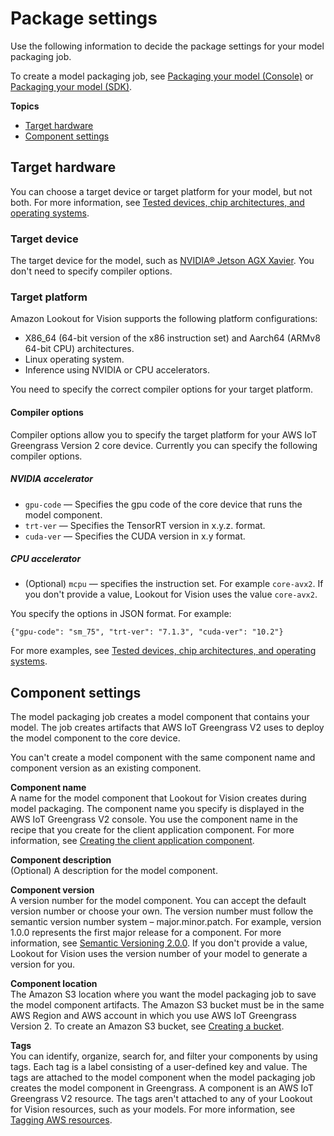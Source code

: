 # Package settings<a name="package-settings"></a>

Use the following information to decide the package settings for your model packaging job\.

To create a model packaging job, see [Packaging your model \(Console\)](package-job-console.md) or [Packaging your model \(SDK\)](package-job-sdk.md)\. 

**Topics**
+ [Target hardware](#package-settings-target-hardware)
+ [Component settings](#package-settings-component-settings)

## Target hardware<a name="package-settings-target-hardware"></a>

You can choose a target device or target platform for your model, but not both\. For more information, see [Tested devices, chip architectures, and operating systems](models-devices-setup-requirements.md#models-devices-setup-core-device-tested)\. 

### Target device<a name="package-settings-target-hardware"></a>

The target device for the model, such as [NVIDIA® Jetson AGX Xavier](https://www.nvidia.com/en-us/autonomous-machines/embedded-systems/jetson-agx-xavier/)\. You don't need to specify compiler options\. 

### Target platform<a name="package-settings-target-platform"></a>

Amazon Lookout for Vision supports the following platform configurations:
+ X86\_64 \(64\-bit version of the x86 instruction set\) and Aarch64 \(ARMv8 64\-bit CPU\) architectures\.
+ Linux operating system\.
+ Inference using NVIDIA or CPU accelerators\.

You need to specify the correct compiler options for your target platform\.

#### Compiler options<a name="package-settings-compiler-options"></a>

Compiler options allow you to specify the target platform  for your AWS IoT Greengrass Version 2 core device\. Currently you can specify the following compiler options\. 

##### NVIDIA accelerator<a name="package-settings-target-platform-nvidia-accelerator"></a>
+ `gpu-code` — Specifies the gpu code of the core device that runs the model component\. 
+ `trt-ver` — Specifies the TensorRT version in x\.y\.z\. format\.
+ `cuda-ver` — Specifies the CUDA version in x\.y format\.

##### CPU accelerator<a name="package-settings-target-platform-cpu-accelerator"></a>
+ \(Optional\) `mcpu` — specifies the instruction set\. For example `core-avx2`\. If you don't provide a value, Lookout for Vision uses the value `core-avx2`\. 

You specify the options in JSON format\. For example:

```
{"gpu-code": "sm_75", "trt-ver": "7.1.3", "cuda-ver": "10.2"}
```

For more examples, see [Tested devices, chip architectures, and operating systems](models-devices-setup-requirements.md#models-devices-setup-core-device-tested)\.

## Component settings<a name="package-settings-component-settings"></a>

The model packaging job creates a model component that contains your model\. The job creates artifacts that AWS IoT Greengrass V2 uses to deploy the model component to the core device\. 

 You can't create a model component with the same component name and component version as an existing component\. 

**Component name**  
A name for the model component that Lookout for Vision creates during model packaging\. The component name you specify is displayed in the AWS IoT Greengrass V2 console\. You use the component name in the recipe that you create for the client application component\. For more information, see [Creating the client application component](edge-inference-create-custom-component.md)\. 

**Component description**  
\(Optional\) A description for the model component\.

**Component version**  
A version number for the model component\. You can accept the default version number or choose your own\. The version number must follow the semantic version number system – major\.minor\.patch\. For example, version 1\.0\.0 represents the first major release for a component\. For more information, see [Semantic Versioning 2\.0\.0](https://semver.org/)\. If you don't provide a value, Lookout for Vision uses the version number of your model to generate a version for you\. 

**Component location**  
The Amazon S3 location where you want the model packaging job to save the model component artifacts\. The Amazon S3 bucket must be in the same AWS Region and AWS account in which you use AWS IoT Greengrass Version 2\. To create an Amazon S3 bucket, see [Creating a bucket](https://docs.aws.amazon.com/AmazonS3/latest/userguide/create-bucket-overview.html)\. 

**Tags**  
You can identify, organize, search for, and filter your components by using tags\. Each tag is a label consisting of a user\-defined key and value\. The tags are attached to the model component when the model packaging job creates the model component in Greengrass\. A component is an AWS IoT Greengrass V2 resource\. The tags aren't attached to any of your Lookout for Vision resources, such as your models\. For more information, see [Tagging AWS resources](https://docs.aws.amazon.com/general/latest/gr/aws_tagging.html)\. 